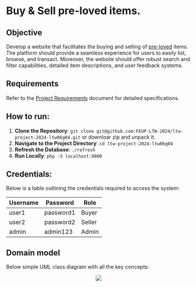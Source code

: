 # Buy & Sell pre-loved items.

## Objective

Develop a website that facilitates the buying and selling of <a href="https://www.collinsdictionary.com/dictionary/english/pre-loved">pre-loved</a> items. The platform should provide a seamless experience for users to easily list, browse, and transact. Moreover, the website should offer robust search and filter capabilities, detailed item descriptions, and user feedback systems.

## Requirements

Refer to the [Project Requirements](Project-Requirements.md) document for detailed specifications.

## How to run:
1. **Clone the Repository**: `git clone git@github.com:FEUP-LTW-2024/ltw-project-2024-ltw06g04.git` or downloar zip and unpack it.
2. **Navigate to the Project Directory**: `cd ltw-project-2024-ltw06g04`
3. **Refresh the Database**: `./refresh`
4. **Run Locally**: `php -S localhost:9000`

## Credentials: 

Below is a table outlining the credentials required to access the system:

| Username | Password | Role    |
|----------|----------|---------|
| user1    | password1| Buyer   |
| user2    | password2| Seller  |
| admin    | admin123 | Admin   |

## Domain model

Below simple UML class diagram with all the key concepts:

<p align="center" justify="center">
  <img src="https://github.com/FEUP-LTW-2024/ltw-project-2024-ltw06g04/assets/90611459/25ffe4b4-d0b4-4f79-b84c-5f62db987977">
</p>
